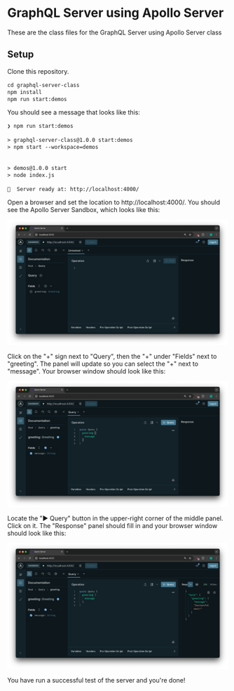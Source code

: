 # GraphQL Server using Apollo Server

These are the class files for the GraphQL Server using Apollo Server class

## Setup

Clone this repository.

```shell
cd graphql-server-class
npm install
npm run start:demos
```

You should see a message that looks like this:
```shell
❯ npm run start:demos

> graphql-server-class@1.0.0 start:demos
> npm start --workspace=demos


> demos@1.0.0 start
> node index.js

🚀  Server ready at: http://localhost:4000/
```

Open a browser and set the location to http://localhost:4000/. You should see the Apollo Server Sandbox, which looks like this:

![Apollo Server Sandbox in it's initial state](./.files/images/server-sandbox-initial.png)

Click on the "+" sign next to "Query", then the "+" under "Fields" next to "greeting". The panel will update so you can select the "+" next to "message". Your browser window should look like this:

![Apollo Server Sandbox ready to run a query](./.files/images/server-sandbox-query.png)

Locate the "▶️ Query" button in the upper-right corner of the middle panel. Click on it. The "Response" panel should fill in and your browser window should look like this:

![Apollo Server Sandbox with a response](./.files/images/server-sandbox-response.png)

You have run a successful test of the server and you're done!